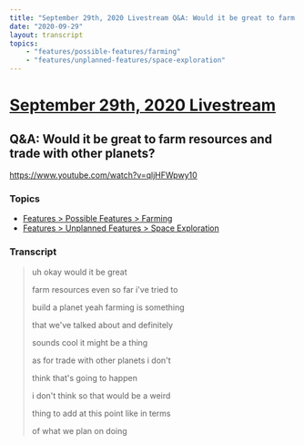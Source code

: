 ```yaml
---
title: "September 29th, 2020 Livestream Q&A: Would it be great to farm resources and trade with other planets?"
date: "2020-09-29"
layout: transcript
topics:
    - "features/possible-features/farming"
    - "features/unplanned-features/space-exploration"
---
```

# [September 29th, 2020 Livestream](../2020-09-29.md)
## Q&A: Would it be great to farm resources and trade with other planets?
https://www.youtube.com/watch?v=qljHFWpwy10

### Topics
* [Features > Possible Features > Farming](../topics/features/possible-features/farming.md)
* [Features > Unplanned Features > Space Exploration](../topics/features/unplanned-features/space-exploration.md)

### Transcript

> uh okay would it be great
>
> farm resources even so far i've tried to
>
> build a planet yeah farming is something
>
> that we've talked about and definitely
>
> sounds cool it might be a thing
>
> as for trade with other planets i don't
>
> think that's going to happen
>
> i don't think so that would be a weird
>
> thing to add at this point like in terms
>
> of what we plan on doing
